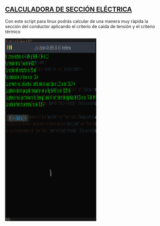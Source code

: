 ## [CALCULADORA DE SECCIÓN ELÉCTRICA](https://github.com/antonioescamezalvarez/Mix/tree/main/Calculadora%20de%20seccion%20electrica)

Con este script para linux podrás calcular de una manera muy rápida la sección del conductor aplicando el criterio de caida de tensión y el criterio térmico

<img src="https://github.com/antonioescamezalvarez/Mix/blob/main/Calculadora%20de%20seccion%20electrica/Calculadora.png" width="300" height="600" />
